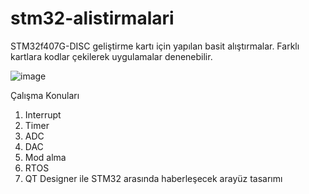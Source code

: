 
# stm32-alistirmalari

STM32f407G-DISC geliştirme kartı için yapılan basit alıştırmalar.
Farklı kartlara kodlar çekilerek uygulamalar denenebilir.

![image](https://github.com/user-attachments/assets/0d45851e-03c5-47fd-baa7-2f85aeb12203)


Çalışma Konuları
1) Interrupt
2) Timer
3) ADC
4) DAC
5) Mod alma
6) RTOS
7) QT Designer ile STM32 arasında haberleşecek arayüz tasarımı
